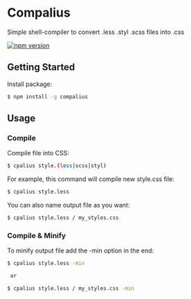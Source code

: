 # Compalius

Simple shell-compiler to convert .less .styl .scss files into .css

[![npm version](https://badge.fury.io/js/compalius.svg)](https://www.npmjs.com/package/compalius)

## Getting Started

Install package:

```bash
$ npm install -g compalius
```

## Usage

### Compile

Compile file into CSS:

```bash
$ cpalius style.(less|scss|styl)
```

For example, this command will compile new style.css file:

```bash
$ cpalius style.less
```

You can also name output file as you want:

```bash
$ cpalius style.less / my_styles.css
```

### Compile & Minify

To minify output file add the -min option in the end:

```bash
$ cpalius style.less -min

 or

$ cpalius style.less / my_styles.css -min
```